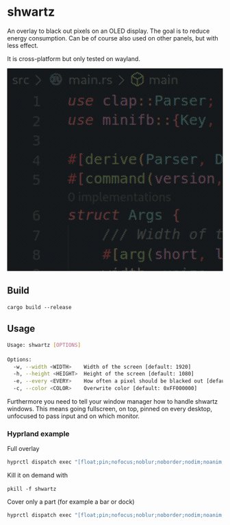 # shwartz

An overlay to black out pixels on an OLED display. The goal is to reduce energy consumption. Can be of course also used on other panels, but with less effect.

It is cross-platform but only tested on wayland.

![Preview](https://github.com/mklan/shwartz/blob/main/preview.png?raw=true)

## Build

`cargo build --release`

## Usage

```bash
Usage: shwartz [OPTIONS]

Options:
  -w, --width <WIDTH>    Width of the screen [default: 1920]
  -h, --height <HEIGHT>  Height of the screen [default: 1080]
  -e, --every <EVERY>    How often a pixel should be blacked out [default: 2]
  -c, --color <COLOR>    Overwrite color [default: 0xFF000000]
```

Furthermore you need to tell your window manager how to handle shwartz windows. This means going fullscreen, on top, pinned on every desktop, unfocused to pass input and on which monitor.


### Hyprland example

Full overlay

```bash
hyprctl dispatch exec "[float;pin;nofocus;noblur;noborder;nodim;noanim;fakefullscreen]" /path/to/bin/shwartz
```

Kill it on demand with

`pkill -f shwartz`

Cover only a part (for example a bar or dock)

```bash
hyprctl dispatch exec "[float;pin;nofocus;noblur;noborder;nodim;noanim;fakefullscreen;move 0 0]" "/path/to/bin/shwartz --height 30 --every 3"
```